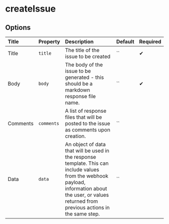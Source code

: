 # createIssue

## Options

| Title | Property | Description | Default | Required |
| :---- | :--- | :---------- | :------ | :------- |
| Title | `title` | The title of the issue to be created | `` | ✔ |
| Body | `body` | The body of the issue to be generated - this should be a markdown response file name. | `` | ✔ |
| Comments | `comments` | A list of response files that will be posted to the issue as comments upon creation. | `` |  |
| Data | `data` | An object of data that will be used in the response template. This can include values from the webhook payload, information about the user, or values returned from previous actions in the same step. | `` |  |

